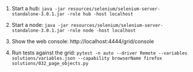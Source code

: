 1. Start a hub: `java -jar resources/selenium/selenium-server-standalone-3.0.1.jar -role hub -host localhost`

2. Start a node: `java -jar resources/selenium/selenium-server-standalone-3.0.1.jar -role node -host localhost`

3. Show the web console: http://localhost:4444/grid/console

4. Run tests against the grid: `pytest -n auto --driver Remote --variables solutions/variables.json --capability browserName firefox solutions/032_page_objects.py`
